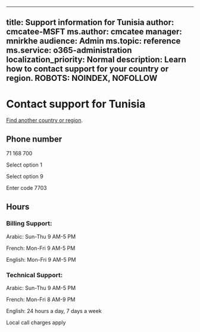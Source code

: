 ﻿
---                                
title: Support information for Tunisia
author: cmcatee-MSFT
ms.author: cmcatee
manager: mnirkhe
audience: Admin
ms.topic: reference
ms.service: o365-administration
localization_priority: Normal
description: Learn how to contact support for your country or region.
ROBOTS: NOINDEX, NOFOLLOW
---

# Contact support for Tunisia

[Find another country or region](CernSupportTest1.md). <!--This should go to the parent "Contact support" topic-->

## Phone number
71 168 700

Select option 1

Select option 9

Enter code 7703

## Hours
### Billing Support:

Arabic: Sun-Thu 9 AM-5 PM

French: Mon-Fri 9 AM-5 PM

English: Mon-Fri 9 AM-5 PM

### Technical Support:

Arabic: Sun-Thu 9 AM-5 PM

French: Mon-Fri 8 AM-9 PM

English: 24 hours a day, 7 days a week

Local call charges apply


